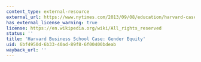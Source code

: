 ```yaml
---
content_type: external-resource
external_url: https://www.nytimes.com/2013/09/08/education/harvard-case-study-gender-equity.html
has_external_license_warning: true
license: https://en.wikipedia.org/wiki/All_rights_reserved
status: ''
title: 'Harvard Business School Case: Gender Equity'
uid: 6bf4950d-6b33-40ad-89f8-6f00400bdeab
wayback_url: ''
---
```

